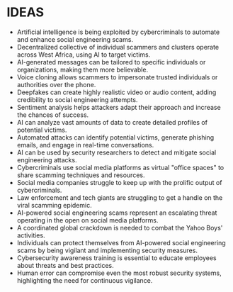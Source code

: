 # IDEAS
* Artificial intelligence is being exploited by cybercriminals to automate and enhance social engineering scams.
* Decentralized collective of individual scammers and clusters operate across West Africa, using AI to target victims.
* AI-generated messages can be tailored to specific individuals or organizations, making them more believable.
* Voice cloning allows scammers to impersonate trusted individuals or authorities over the phone.
* Deepfakes can create highly realistic video or audio content, adding credibility to social engineering attempts.
* Sentiment analysis helps attackers adapt their approach and increase the chances of success.
* AI can analyze vast amounts of data to create detailed profiles of potential victims.
* Automated attacks can identify potential victims, generate phishing emails, and engage in real-time conversations.
* AI can be used by security researchers to detect and mitigate social engineering attacks.
* Cybercriminals use social media platforms as virtual "office spaces" to share scamming techniques and resources.
* Social media companies struggle to keep up with the prolific output of cybercriminals.
* Law enforcement and tech giants are struggling to get a handle on the viral scamming epidemic.
* AI-powered social engineering scams represent an escalating threat operating in the open on social media platforms.
* A coordinated global crackdown is needed to combat the Yahoo Boys' activities.
* Individuals can protect themselves from AI-powered social engineering scams by being vigilant and implementing security measures.
* Cybersecurity awareness training is essential to educate employees about threats and best practices.
* Human error can compromise even the most robust security systems, highlighting the need for continuous vigilance.
